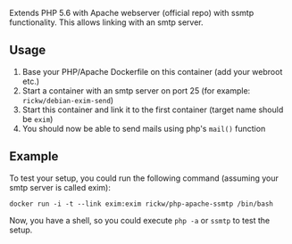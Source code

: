 Extends PHP 5.6 with Apache webserver (official repo) with ssmtp functionality. This allows linking with an smtp server.

## Usage

1. Base your PHP/Apache Dockerfile on this container (add your webroot etc.)
2. Start a container with an smtp server on port 25 (for example: `rickw/debian-exim-send`)
3. Start this container and link it to the first container (target name should be `exim`)
4. You should now be able to send mails using php's `mail()` function

## Example

To test your setup, you could run the following command (assuming your smtp server is called exim):

	docker run -i -t --link exim:exim rickw/php-apache-ssmtp /bin/bash

Now, you have a shell, so you could execute `php -a` or `ssmtp` to test the setup.
